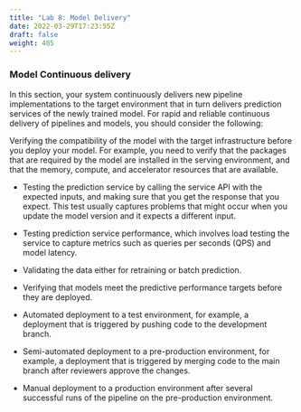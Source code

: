 ```yaml
---
title: "Lab 8: Model Delivery"
date: 2022-03-29T17:23:55Z
draft: false
weight: 405
---
```


### Model Continuous delivery
In this section, your system continuously delivers new pipeline implementations to the target environment that in turn delivers prediction services of the newly trained model. For rapid and reliable continuous delivery of pipelines and models, you should consider the following:

Verifying the compatibility of the model with the target infrastructure before you deploy your model. For example, you need to verify that the packages that are required by the model are installed in the serving environment, and that the memory, compute, and accelerator resources that are available.

* Testing the prediction service by calling the service API with the expected inputs, and making sure that you get the response that you expect. This test usually captures problems that might occur when you update the model version and it expects a different input.

* Testing prediction service performance, which involves load testing the service to capture metrics such as queries per seconds (QPS) and model latency.

* Validating the data either for retraining or batch prediction.

* Verifying that models meet the predictive performance targets before they are deployed.

* Automated deployment to a test environment, for example, a deployment that is triggered by pushing code to the development branch.

* Semi-automated deployment to a pre-production environment, for example, a deployment that is triggered by merging code to the main branch after reviewers approve the changes.

* Manual deployment to a production environment after several successful runs of the pipeline on the pre-production environment.